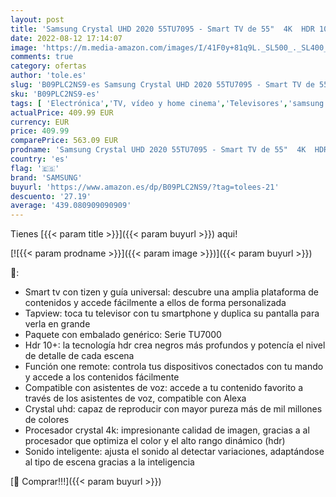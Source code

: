 ```yaml
---
layout: post
title: 'Samsung Crystal UHD 2020 55TU7095 - Smart TV de 55"  4K  HDR 10+  Procesador 4K  PurColor  Sonido Inteligente  Función One Remote Control y Compatible Asistentes de Voz  Compatible con Alexa'
date: 2022-08-12 17:14:07
image: 'https://m.media-amazon.com/images/I/41F0y+81q9L._SL500_._SL400_.jpg'
comments: true
category: ofertas
author: 'tole.es'
slug: 'B09PLC2NS9-es Samsung Crystal UHD 2020 55TU7095 - Smart TV de 55" 4K HDR...'
sku: 'B09PLC2NS9-es'
tags: [ 'Electrónica','TV, vídeo y home cinema','Televisores','samsung','smart','tv','🇪🇸', ]
actualPrice: 409.99 EUR
currency: EUR
price: 409.99
comparePrice: 563.09 EUR
prodname: 'Samsung Crystal UHD 2020 55TU7095 - Smart TV de 55"  4K  HDR 10+  Procesador 4K  PurColor  Sonido Inteligente  Función One Remote Control y Compatible Asistentes de Voz  Compatible con Alexa'
country: 'es'
flag: '🇪🇸'
brand: 'SAMSUNG'
buyurl: 'https://www.amazon.es/dp/B09PLC2NS9/?tag=tolees-21'
descuento: '27.19'
average: '439.080909090909'
---
```


Tienes [{{< param title >}}]({{< param buyurl >}}) aqui!

[![{{< param prodname >}}]({{< param image >}})]({{< param buyurl >}})

🔎:

- Smart tv con tizen y guía universal: descubre una amplia plataforma de contenidos y accede fácilmente a ellos de forma personalizada
- Tapview: toca tu televisor con tu smartphone y duplica su pantalla para verla en grande
- Paquete con embalado genérico: Serie TU7000
- Hdr 10+: la tecnología hdr crea negros más profundos y potencía el nivel de detalle de cada escena
- Función one remote: controla tus dispositivos conectados con tu mando y accede a los contenidos fácilmente
- Compatible con asistentes de voz: accede a tu contenido favorito a través de los asistentes de voz, compatible con Alexa
- Crystal uhd: capaz de reproducir con mayor pureza más de mil millones de colores
- Procesador crystal 4k: impresionante calidad de imagen, gracias a al procesador que optimiza el color y el alto rango dinámico (hdr)
- Sonido inteligente: ajusta el sonido al detectar variaciones, adaptándose al tipo de escena gracias a la inteligencia

[🛒 Comprar!!!]({{< param buyurl >}})
